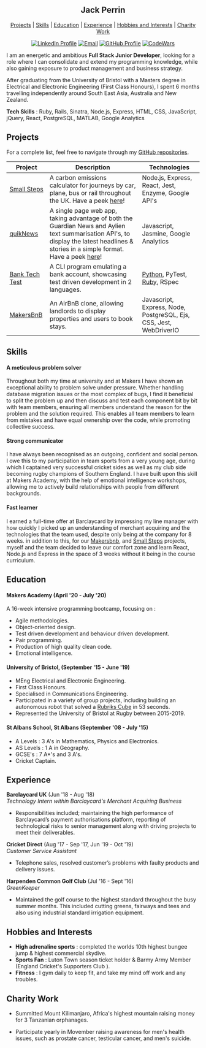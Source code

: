 <div align="center">

## Jack Perrin

[Projects](#projects) | [Skills](#skills) | [Education](#education) | [Experience](#experience) | [Hobbies and Interests](#hobbies-and-interests) | [ Charity Work ](#Charity-Work)

[![LinkedIn Profile]](https://www.linkedin.com/in/jack-perrin-b8a447111/)
[![Email]](mailto:perrinjack96@gmail.com)
[![GitHub Profile]](https://github.com/perrinjack)
[![CodeWars]](https://www.codewars.com/users/perrinjack96)

</div>

I am an energetic and ambitious **Full Stack Junior Developer**, looking for a role where I can consolidate and extend my programming knowledge, while also gaining exposure to product management and business strategy.

After graduating from the University of Bristol with a Masters degree in Electrical and Electronic Engineering (First Class Honours), I spent 6 months travelling independently around South East Asia, Australia and New Zealand.

**Tech Skills** : Ruby, Rails, Sinatra, Node.js, Express, HTML, CSS, JavaScript, jQuery, React, PostgreSQL, MATLAB, Google Analytics

## Projects

For a complete list, feel free to navigate through my [GitHub repositories](https://github.com/perrinjack?tab=repositories).

| Project                                                           | Description                                                                                                                                                                                                            | Technologies                                                                                                                 |
| ----------------------------------------------------------------- | ---------------------------------------------------------------------------------------------------------------------------------------------------------------------------------------------------------------------- | ---------------------------------------------------------------------------------------------------------------------------- |
| [Small Steps](https://github.com/perrinjack/Small_Steps)          | A carbon emissions calculator for journeys by car, plane, bus or rail throughout the UK. Have a peek [here](https://small-steps2020.herokuapp.com/)!                                                                   | Node.js, Express, React, Jest, Enzyme, Google API's                                                                          |
| [quikNews](https://github.com/perrinjack/quicknews)               | A single page web app, taking advantage of both the Guardian News and Aylien text summarisation API's, to display the latest headlines & stories in a simple format. Have a peek [here](https://quicknews.imfast.io/)! | Javascript, Jasmine, Google Analytics                                                                                        |
| [Bank Tech Test](https://github.com/perrinjack/Bank-Tech-Test-Py) | A CLI program emulating a bank account, showcasing test driven development in 2 languages.                                                                                                                             | [Python](https://github.com/perrinjack/Bank-Tech-Test-Py), PyTest, [Ruby](https://github.com/perrinjack/BankTechTest), RSpec |
| [MakersBnB](https://github.com/perrinjack/MakersBnB)              | An AirBnB clone, allowing landlords to display properties and users to book stays.                                                                                                                                     | Javascript, Express, Node, PostgreSQL, Ejs, CSS, Jest, WebDriverIO                                                           |

## Skills

#### A meticulous problem solver

Throughout both my time at university and at Makers I have shown an exceptional ability to problem solve under pressure. Whether handling database migration issues or the most complex of bugs, I find it beneficial to split the problem up and then discuss and test each component bit by bit with team members, ensuring all members understand the reason for the problem and the solution required. This enables all team members to learn from mistakes and have equal ownership over the code, while promoting collective success.

#### Strong communicator

I have always been recognised as an outgoing, confident and social person. I owe this to my participation in team sports from a very young age, during which I captained very successful cricket sides as well as my club side becoming rugby champions of Southern England. I have built upon this skill at Makers Academy, with the help of emotional intelligence workshops, allowing me to actively build relationships with people from different backgrounds.

#### Fast learner

I earned a full-time offer at Barclaycard by impressing my line manager with how quickly I picked up an understanding of merchant acquiring and the technologies that the team used, despite only being at the company for 8 weeks. in addition to this, for our [Makersbnb](https://github.com/perrinjack/MakersBnB), and [Small Steps](https://github.com/perrinjack/Small_Steps) projects, myself and the team decided to leave our comfort zone and learn React, Node.js and Express in the space of 3 weeks without it being in the course curriculum.

## Education

#### Makers Academy (April '20 - July '20)

A 16-week intensive programming bootcamp, focusing on :

- Agile methodologies.
- Object-oriented design.
- Test driven development and behaviour driven development.
- Pair programming.
- Production of high quality clean code.
- Emotional intelligence.

#### University of Bristol, (September '15 - June '19)

- MEng Electrical and Electronic Engineering.
- First Class Honours.
- Specialised in Communications Engineering.
- Participated in a variety of group projects, including building an autonomous robot that solved a [Rubriks Cube](https://www.youtube.com/watch?v=ekkY4wNfVEE) in 53 seconds.
- Represented the University of Bristol at Rugby between 2015-2019.

#### St Albans School, St Albans (September '08 - July '15)

- A Levels : 3 A's in Mathematics, Physics and Electronics.
- AS Levels : 1 A in Geography.
- GCSE's : 7 A\*'s and 3 A's.
- Cricket Captain.

## Experience

**Barclaycard UK** (Jun '18 - Aug '18)  
_Technology Intern within Barclaycard's Merchant Acquiring Business_

- Responsibilities included; maintaining the high performance of Barclaycard’s payment authorisations platform, reporting of technological risks to senior management along with driving projects to meet their deliverables.

**Cricket Direct** (Aug '17 - Sep '17, Jun '19 - Oct '19)  
_Customer Service Assistant_

- Telephone sales, resolved customer’s problems with faulty products and delivery issues.

**Harpenden Common Golf Club** (Jul '16 - Sept '16)  
_GreenKeeper_

- Maintained the golf course to the highest standard throughout the busy summer months. This included cutting greens, fairways and tees and also using industrial standard irrigation equipment.

## Hobbies and Interests

- **High adrenaline sports** : completed the worlds 10th highest bungee jump & highest commercial skydive.
- **Sports Fan** : Luton Town season ticket holder & Barmy Army Member (England Cricket's Supporters Club ).
- **Fitness** : I gym daily to keep fit, and take my mind off work and any troubles.

## Charity Work

- Summitted Mount Kilimanjaro, Africa's highest mountain raising money for 3 Tanzanian orphanages.

- Participate yearly in Movember raising awareness for men's health issues, such as prostate cancer, testicular cancer, and men's suicide.

<!-- Badges n stuff  -->

[linkedin profile]: https://img.shields.io/badge/LinkedIn-%232A6AC7?style=for-the-badge&logo=linkedin
[email]: https://img.shields.io/badge/Email-%23D14836?style=for-the-badge&logo=gmail&logoColor=white
[github profile]: https://img.shields.io/badge/GitHub-%23181717?style=for-the-badge&logo=github&logoColor=white
[codewars]: https://img.shields.io/badge/CodeWars-%23AD2C27?style=for-the-badge&logo=codewars&logoColor=white
